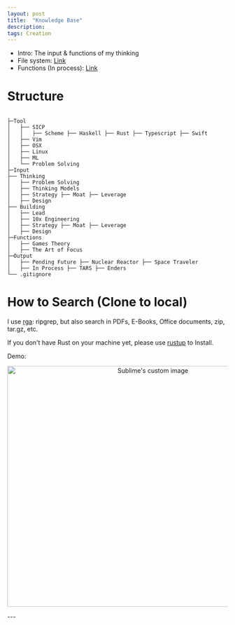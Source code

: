 ```yaml
---
layout: post
title:  "Knowledge Base"
description: 
tags: Creation
---
```


- Intro: The input & functions of my thinking
- File system: [Link](https://github.com/allenleein/knowledge-base)
- Functions (In process): [Link](https://allen-lee.gitbook.io/knowledge-base/)

# Structure

```

├─Tool
│   ├── SICP
│   │   ├── Scheme ├── Haskell ├── Rust ├── Typescript ├── Swift
│   ├── Vim
│   ├── OSX 
│   ├── Linux
│   ├── ML
│   └── Problem Solving
├─Input
├── Thinking
│   ├── Problem Solving 
│   ├── Thinking Models
│   ├── Strategy ├── Moat ├── Leverage
│   ├── Design
├── Building
│   ├── Lead
│   ├── 10x Engineering
│   ├── Strategy ├── Moat ├── Leverage
│   ├── Design
├─Functions
│   ├── Games Theory
│   ├── The Art of Focus
├─Output
│   ├── Pending Future ├── Nuclear Reactor ├── Space Traveler
│   ├── In Process ├── TARS ├── Enders
└── .gitignore

```

# How to Search (Clone to local)

I use [rga](https://github.com/phiresky/ripgrep-all): ripgrep, but also search in PDFs, E-Books, Office documents, zip, tar.gz, etc.

If you don't have Rust on your machine yet, please use [rustup](https://doc.rust-lang.org/book/ch01-01-installation.html) to Install.

Demo:

<p align="center">
  <img width="650" height="550" src="https://i.imgur.com/PJGt5pt.jpg" alt="Sublime's custom image"/>
</p>
---
